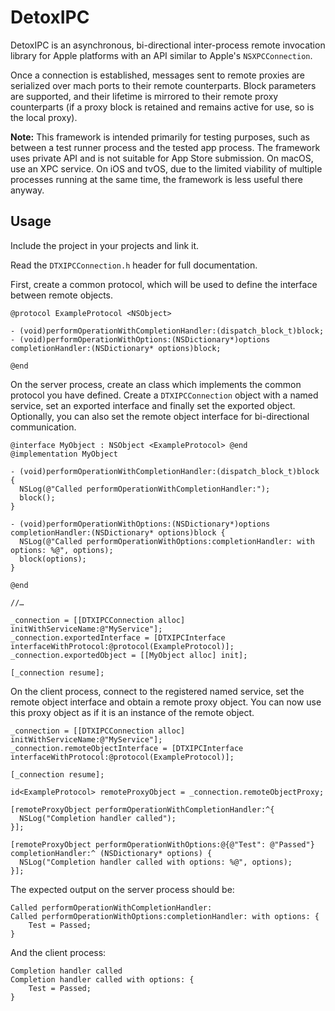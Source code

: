 # DetoxIPC

DetoxIPC is an asynchronous, bi-directional inter-process remote invocation library for Apple platforms with an API similar to Apple's `NSXPCConnection`.

Once a connection is established, messages sent to remote proxies are serialized over mach ports to their remote counterparts. Block parameters are supported, and their lifetime is mirrored to their remote proxy counterparts (if a proxy block is retained and remains active for use, so is the local proxy).

**Note:** This framework is intended primarily for testing purposes, such as between a test runner process and the tested app process. The framework uses private API and is not suitable for App Store submission. On macOS, use an XPC service. On iOS and tvOS, due to the limited viability of multiple processes running at the same time, the framework is less useful there anyway.

## Usage

Include the project in your projects and link it.

Read the `DTXIPCConnection.h` header for full documentation.

First, create a common protocol, which will be used to define the interface between remote objects.

```objc
@protocol ExampleProtocol <NSObject>

- (void)performOperationWithCompletionHandler:(dispatch_block_t)block;
- (void)performOperationWithOptions:(NSDictionary*)options completionHandler:(NSDictionary* options)block;

@end
```

On the server process, create an class which implements the common protocol you have defined. Create a `DTXIPCConnection` object with a named service, set an exported interface and finally set the exported object. Optionally, you can also set the remote object interface for bi-directional communication.

```objc
@interface MyObject : NSObject <ExampleProtocol> @end
@implementation MyObject
  
- (void)performOperationWithCompletionHandler:(dispatch_block_t)block {
  NSLog(@"Called performOperationWithCompletionHandler:");
  block();
}

- (void)performOperationWithOptions:(NSDictionary*)options completionHandler:(NSDictionary* options)block {
  NSLog(@"Called performOperationWithOptions:completionHandler: with options: %@", options);
  block(options);
}

@end

//…
  
_connection = [[DTXIPCConnection alloc] initWithServiceName:@"MyService"];
_connection.exportedInterface = [DTXIPCInterface interfaceWithProtocol:@protocol(ExampleProtocol)];
_connection.exportedObject = [[MyObject alloc] init];

[_connection resume];
```

On the client process, connect to the registered named service, set the remote object interface and obtain a remote proxy object. You can now use this proxy object as if it is an instance of the remote object.

```objc
_connection = [[DTXIPCConnection alloc] initWithServiceName:@"MyService"];
_connection.remoteObjectInterface = [DTXIPCInterface interfaceWithProtocol:@protocol(ExampleProtocol)];

[_connection resume];

id<ExampleProtocol> remoteProxyObject = _connection.remoteObjectProxy;

[remoteProxyObject performOperationWithCompletionHandler:^{
  NSLog("Completion handler called");
}];

[remoteProxyObject performOperationWithOptions:@{@"Test": @"Passed"} completionHandler:^ (NSDictionary* options) {
  NSLog("Completion handler called with options: %@", options);
}];
```

The expected output on the server process should be:

```
Called performOperationWithCompletionHandler:
Called performOperationWithOptions:completionHandler: with options: {
    Test = Passed;
}
```


And the client process:

```
Completion handler called
Completion handler called with options: {
    Test = Passed;
}
```
